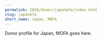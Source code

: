 ```yaml
---
permalink: 2016/donor/japanmfa/index.html
slug: japanmfa
short_name: Japan, MOFA
---
```


Donor profile for Japan, MOFA goes here.
